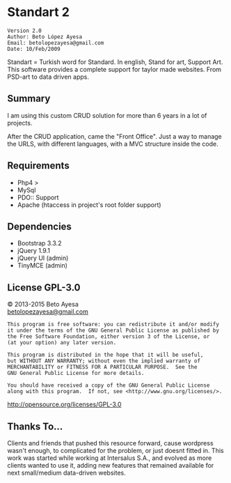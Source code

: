 Standart 2 
================

	Version 2.0 
	Author: Beto López Ayesa 
	Email: betolopezayesa@gmail.com 
	Date: 10/Feb/2009 


Standart = Turkish word for Standard. In english, Stand for art, Support Art. This software provides a complete support for taylor made websites. From PSD-art to data driven apps.

Summary
------------
I am using this custom CRUD solution for more than 6 years in a lot of projects.  

After the CRUD application, came the "Front Office". Just a way to manage the URLS, with different languages, with a MVC structure inside the code.

Requirements
------------
- Php4 > 
- MySql 
- PDO:: Support 
- Apache (htaccess in project's root folder support)

Dependencies
------------
- Bootstrap 3.3.2
- jQuery 1.9.1
- jQuery UI (admin)
- TinyMCE (admin)



License GPL-3.0
----------------
&copy; 2013-2015  Beto Ayesa  
betolopezayesa@gmail.com

    This program is free software: you can redistribute it and/or modify
    it under the terms of the GNU General Public License as published by
    the Free Software Foundation, either version 3 of the License, or
    (at your option) any later version.

    This program is distributed in the hope that it will be useful,
    but WITHOUT ANY WARRANTY; without even the implied warranty of
    MERCHANTABILITY or FITNESS FOR A PARTICULAR PURPOSE.  See the
    GNU General Public License for more details.

    You should have received a copy of the GNU General Public License
    along with this program.  If not, see <http://www.gnu.org/licenses/>.

http://opensource.org/licenses/GPL-3.0

Thanks To...
------------
Clients and friends that pushed this resource forward, cause wordpress wasn't enough, to complicated for the problem, or just doesnt fitted in. This work was started while working at Intersalus S.A., and evolved as more clients wanted to use it, adding new features that remained available for next small/medium data-driven websites.
